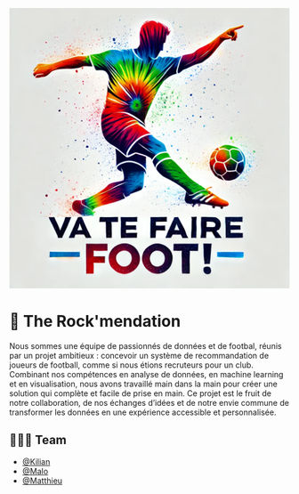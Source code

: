 ![bannière](https://raw.githubusercontent.com/KilianCadiou/Va-Te-Faire-Foot/main/STREAMLIT/img/file-AfJoGfAn6WiPywEs5Y4Mb2.png)

# 🤘 The Rock'mendation

Nous sommes une équipe de passionnés de données et de footbal, réunis par un projet ambitieux : concevoir un système de recommandation de joueurs de football, comme si nous étions recruteurs pour un club. Combinant nos compétences en analyse de données, en machine learning et en visualisation, nous avons travaillé main dans la main pour créer une solution qui complète et facile de prise en main. Ce projet est le fruit de notre collaboration, de nos échanges d’idées et de notre envie commune de transformer les données en une expérience accessible et personnalisée.


## 👨🏻‍💼 Team 

- [@Kilian](https://github.com/KilianCadiou)
- [@Malo](https://github.com/MaloBang)
- [@Matthieu](https://github.com/DriixData)

